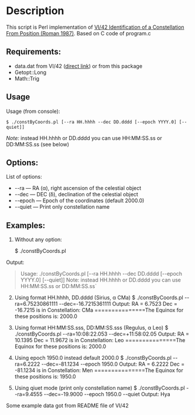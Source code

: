 Description
===========

This script is Perl implementation of [VI/42 Identification of a Constellation From Position (Roman 1987)](http://cdsarc.u-strasbg.fr/viz-bin/Cat?VI/42). Based on C code of program.c

Requirements:
-------------

* data.dat from VI/42 ([direct link](http://cdsarc.u-strasbg.fr/vizier/ftp/cats/VI/42/data.dat)) or from this package
* Getopt::Long
* Math::Trig
    
Usage
-----

Usage (from console):

    $ ./constByCoords.pl [--ra HH.hhhh --dec DD.dddd [--epoch YYYY.0] [--quiet]]

*Note:* instead HH.hhhh or DD.dddd you can use HH:MM:SS.ss or DD:MM:SS.ss (see below)

Options:
--------

List of options:

* --ra — RA (α), right ascension of the celestial object
* --dec — DEC (δ), declination of the celestial object
* --epoch — Epoch of the coordinates (default 2000.0)
* --quiet — Print only constellation name

Examples:
---------

1. Without any option:

    $ ./constByCoords.pl

Output:

> Usage: ./constByCoords.pl [--ra HH.hhhh --dec DD.dddd [--epoch YYYY.0] [--quiet]]
> Note: instead HH.hhhh or DD.dddd you can use HH:MM:SS.ss or DD:MM:SS.ss`

2. Using format HH.hhhh, DD.dddd (Sirius, α CMa)
    $ ./constByCoords.pl --ra=6.75230861111 --dec=-16.7215361111
    Output:
 RA =  6.7523 Dec = -16.7215  is in Constellation: CMa
===============The Equinox for these positions is: 2000.0

3. Using format HH:MM:SS.sss, DD:MM:SS.sss (Regulus, α Leo)
    $ ./constByCoords.pl --ra=10:08:22.053 --dec=+11:58:02.05
    Output:
 RA = 10.1395 Dec =  11.9672  is in Constellation: Leo
===============The Equinox for these positions is: 2000.0

4. Using epoch 1950.0 instead default 2000.0
    $ ./constByCoords.pl --ra=6.2222 --dec=-81.1234 --epoch 1950.0
    Output:
 RA =  6.2222 Dec = -81.1234  is in Constellation: Men
===============The Equinox for these positions is: 1950.0

5. Using qiuet mode (print only constellation name)
    $ ./constByCoords.pl --ra=9.4555 --dec=-19.9000 --epoch 1950.0 --quiet
    Output:
Hya

Some example data got from README file of VI/42
